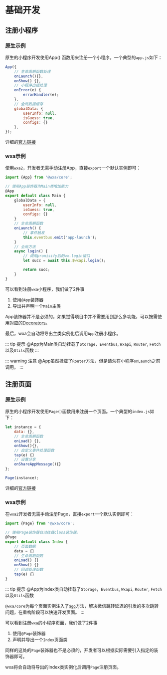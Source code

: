 # 基础开发

## 注册小程序

### 原生示例

原生的小程序开发使用App() 函数用来注册一个小程序。一个典型的`app.js`如下： 
```javascript
App({
    // 生命周期函数处理
    onLaunch(){},
    onShow() {},
    // 小程序出错处理
    onError(e) {
        errorHandler(e);
    },
    // 全局数据缓存
    globalData: {
        userInfo: null,
        isGuess: true,
        configs: {}
    },
});
```

详细的[官方链接](https://developers.weixin.qq.com/miniprogram/dev/framework/app-service/app.html)

### wxa示例

使用`wxa2`，开发者无需手动注册App，直接`export`一个默认实例即可：

``` js
import {App} from '@wxa/core';

// 使用App装饰器为Main类增加能力
@App
export default class Main {
    globalData = {
        userInfo: null,
        isGuess: true,
        configs: {}
    }
    // 生命周期函数
    onLaunch() {
        // 事件触发
        this.eventbus.emit('app-launch');
    }
    // 全局方法
    async login() {
        // 调用promisify后的wx.login接口
        let succ = await this.$wxapi.login();

        return succ;
    }
}
```

可以看到注册`wxa`小程序，我们做了2件事
1. 使用`@App`装饰器
2. 导出并声明一个`Main`主类

App装饰器并不是必须的，如果觉得项目中并不需要用到那么多功能，可以按需使用对应的[Decorators](/core/decorators/class.html)。

最后，wxa会自动将导出主类实例化后调用`App`注册小程序。

::: tip 提示
@App为Main类自动挂载了`Storage`，`Eventbus`, `Wxapi`, `Router`, `Fetch`以及`Utils`函数
:::

::: warning 注意
@App虽然挂载了`Router`方法，但是请勿在小程序`onLaunch`之前调用。
:::

## 注册页面

### 原生示例
原生的小程序开发使用`Page()`函数用来注册一个页面。一个典型的`index.js`如下： 

``` js
let instance = {
    data: {},
    // 生命周期函数
    onLoad() {},
    onShow(){},
    // 自定义事件处理函数
    tap(e) {}
    // 设置分享
    onShareAppMessage(){}
};

Page(instance);
```

详细的[官方链接](https://developers.weixin.qq.com/miniprogram/dev/framework/app-service/page.html)

### wxa示例
在`wxa2`开发者无需手动注册Page，直接`export`一个默认实例即可：

``` js
import {Page} from '@wxa/core';

// 使用Page装饰器自动挂载class装饰器。
@Page
export default class Index {
    // 页面数据
    data = {}
    // 生命周期函数
    onLoad() {}
    onShow() {}
    // 回调处理函数
    tap(e) {}
}
```

::: tip 提示
@App为Index类自动挂载了`Storage`，`Eventbus`, `Wxapi`, `Router`, `Fetch`以及`Utils`函数

`@wxa/core`为每个页面实例注入了[`$go`](/core/feature.html#go-event)方法，解决微信跳转延迟的引发的多次跳转问题，在重构阶段可以快速开发页面。
:::

可以看到注册`wxa`的小程序页面，我们做了2件事
1. 使用`@Page`装饰器
2. 声明并导出一个`Index`页面类

同样的这处的`Page`装饰器也不是必须的，开发者可以根据实际需要引入指定的装饰器即可。

wxa将会自动将导出的Index类实例化后调用`Page`注册页面。
